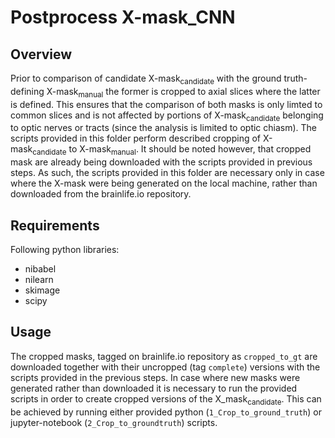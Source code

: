 # Postprocess X-mask_CNN

## Overview

Prior to comparison of candidate X-mask<sub>candidate</sub> with the ground truth-defining X-mask<sub>manual</sub> the former is cropped to axial slices where the latter is defined. This ensures that the comparison of both masks is only limted to common slices and is not affected by portions of X-mask<sub>candidate</sub> belonging to optic nerves or tracts (since the analysis is limited to optic chiasm).
The scripts provided in this folder perform described cropping of X-mask<sub>candidate</sub> to X-mask<sub>manual</sub>. It should be noted however, that cropped mask are already being downloaded with the scripts provided in previous steps. As such, the scripts provided in this folder are necessary only in case where the X-mask were being generated on the local machine, rather than downloaded from the brainlife.io repository.

## Requirements

Following python libraries:

- nibabel
- nilearn
- skimage
- scipy

## Usage

The cropped masks, tagged on brainlife.io repository as `cropped_to_gt` are downloaded together with their uncropped (tag `complete`) versions with the scripts provided in the previous steps. In case where new masks were generated rather than downloaded it is necessary to run the provided scripts in order to create cropped versions of the X_mask<sub>candidate</sub>. This can be achieved by running either provided python (`1_Crop_to_ground_truth`) or jupyter-notebook (`2_Crop_to_groundtruth`) scripts. 
